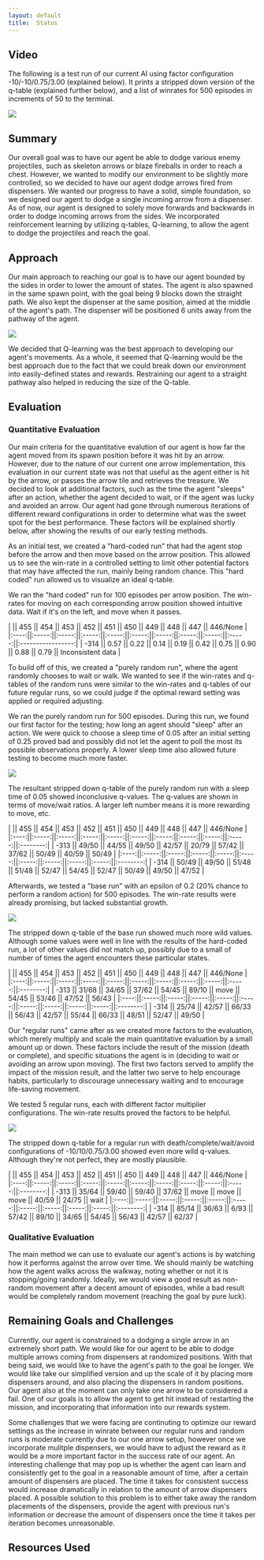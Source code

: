 ```yaml
---
layout: default
title:  Status
---
```


## Video
The following is a test run of our current AI using factor configuration -10/-10/0.75/3.00 (explained below).
It prints a stripped down version of the q-table (explained further below), and a list of winrates for 500 episodes in increments of 50 to the terminal.

[![](http://img.youtube.com/vi/lxnTYDQHSRo/0.jpg)](http://www.youtube.com/watch?v=lxnTYDQHSRo)

## Summary
Our overall goal was to have our agent be able to dodge various enemy projectiles, such as skeleton arrows or blaze fireballs in order to reach a chest. However, we wanted to modify our environment to be slightly more controlled, so we decided to have our agent dodge arrows fired from dispensers. We wanted our progress to have a solid, simple foundation, so we designed our agent to dodge a single incoming arrow from a dispenser. As of now, our agent is designed to solely move forwards and backwards in order to dodge incoming arrows from the sides. We incorporated reinforcement learning by utilizing q-tables, Q-learning, to allow the agent to dodge the projectiles and reach the goal.

## Approach
Our main approach to reaching our goal is to have our agent bounded by the sides in order to lower the amount of states. The agent is also spawned in the same spawn point, with the goal being 9 blocks down the straight path. We also kept the dispenser at the same position, aimed at the middle of the agent's path. The dispenser will be positioned 6 units away from the pathway of the agent.

![](indianajones-overview.png)

We decided that Q-learning was the best approach to developing our agent's movements. As a whole, it seemed that Q-learning would be the best approach due to the fact that we could break down our environment into easily-defined states and rewards. Restraining our agent to a straight pathway also helped in reducing the size of the Q-table.

## Evaluation

### Quantitative Evaluation
Our main criteria for the quantitative evalution of our agent is how far the agent moved from its spawn position before it was hit by an arrow. However, due to the nature of our current one arrow implementation, this evaluation in our current state was not that useful as the agent either is hit by the arrow, or passes the arrow tile and retrieves the treasure. We decided to look at additional factors, such as the time the agent "sleeps" after an action, whether the agent decided to wait, or if the agent was lucky and avoided an arrow. Our agent had gone through numerous iterations of different reward configurations in order to determine what was the sweet spot for the best performance. These factors will be explained shortly below, after showing the results of our early testing methods.

As an initial test, we created a "hard-coded run" that had the agent stop before the arrow and then move based on the arrow position. This allowed us to see the win-rate in a controlled setting to limit other potential factors that may have affected the run, mainly being random chance. This "hard coded" run allowed us to visualize an ideal q-table.

We ran the "hard coded" run for 100 episodes per arrow position. The win-rates for moving on each corresponding arrow position showed intuitive data. Wait if it's on the left, and move when it passes.

|      || 455   || 454   || 453   || 452   || 451   || 450   || 449   || 448   || 447   || 446/None          |
|:----:||:-----:||:-----:||:-----:||:-----:||:-----:||:-----:||:-----:||:-----:||:-----:||:-----------------:|
| -314 || 0.57  || 0.22  || 0.14  || 0.19  || 0.42  || 0.75  ||  0.90 || 0.88  || 0.79  || Inconsistent data |

To build off of this, we created a "purely random run", where the agent randomly chooses to wait or walk. We wanted to see if the win-rates and q-tables of the random runs were similar to the win-rates and q-tables of our future regular runs, so we could judge if the optimal reward setting was applied or required adjusting. 

We ran the purely random run for 500 episodes. During this run, we found our first factor for the testing; how long an agent should "sleep" after an action. We were quick to choose a sleep time of 0.05 after an initial setting of 0.25 proved bad and possibly did not let the agent to poll the most its possible observations properly. A lower sleep time also allowed future testing to become much more faster.

![](rand_run_wr.png)

The resultant stripped down q-table of the purely random run with a sleep time of 0.05 showed inconclusive q-values.
The q-values are shown in terms of move/wait ratios. A larger left number means it is more rewarding to move, etc.

|      || 455   || 454   || 453   || 452   || 451   || 450   || 449   || 448   || 447   || 446/None |
|:----:||:-----:||:-----:||:-----:||:-----:||:-----:||:-----:||:-----:||:-----:||:-----:||:--------:|
| -313 || 49/50 || 44/55 || 49/50 || 42/57 || 20/79 || 57/42 || 37/62 || 50/49 || 40/59 || 50/49    |
|:----:||:-----:||:-----:||:-----:||:-----:||:-----:||:-----:||:-----:||:-----:||:-----:||:--------:|
| -314 || 50/49 || 49/50 || 51/48 || 51/48 || 52/47 || 54/45 || 52/47 || 50/49 || 49/50 || 47/52    |

Afterwards, we tested a "base run" with an epsilon of 0.2 (20% chance to perform a random action) for 500 episodes. The win-rate results were already promising, but lacked substantial growth.

![](base_run_wr.png)

The stripped down q-table of the base run showed much more wild values. Although some values were well in line with the results of the hard-coded run, a lot of other values did not match up, possibly due to a small of number of times the agent encounters these particular states.

|      || 455   || 454   || 453   || 452   || 451   || 450   || 449   || 448   || 447   || 446/None |
|:----:||:-----:||:-----:||:-----:||:-----:||:-----:||:-----:||:-----:||:-----:||:-----:||:--------:|
| -313 || 31/68 || 34/65 || 37/62 || 54/45 || 89/10 || move  || 54/45 || 53/46 || 47/52 || 56/43    |
|:----:||:-----:||:-----:||:-----:||:-----:||:-----:||:-----:||:-----:||:-----:||:-----:||:--------:|
| -314 || 25/74 || 42/57 || 66/33 || 56/43 || 42/57 || 55/44 || 66/33 || 48/51 || 52/47 || 49/50    |


Our "regular runs" came after as we created more factors to the evaluation, which merely multiply and scale the main quantitative evaluation by a small amount up or down. These factors include the result of the mission (death or complete), and specific situations the agent is in (deciding to wait or avoiding an arrow upon moving). The first two factors served to amplify the impact of the mission result, and the latter two serve to help encourage habits, particularly to discourage unnecessary waiting and to encourage life-saving movement.

We tested 5 regular runs, each with different factor multiplier configurations. The win-rate results proved the factors to be helpful.

![](run_wr.png)

The stripped down q-table for a regular run with death/complete/wait/avoid configurations of -10/10/0.75/3.00 showed even more wild q-values. Although they're not perfect, they are mostly plausible.

|      || 455   || 454   || 453   || 452   || 451   || 450   || 449   || 448   || 447   || 446/None |
|:----:||:-----:||:-----:||:-----:||:-----:||:-----:||:-----:||:-----:||:-----:||:-----:||:--------:|
| -313 || 35/64 || 59/40 || 59/40 || 37/62 || move  || move  || move  || 40/59 || 24/75 || wait     |
|:----:||:-----:||:-----:||:-----:||:-----:||:-----:||:-----:||:-----:||:-----:||:-----:||:--------:|
| -314 || 85/14 || 36/63 || 6/93  || 57/42 || 89/10 || 34/65 || 54/45 || 56/43 || 42/57 || 62/37    |


### Qualitative Evaluation
The main method we can use to evaluate our agent's actions is by watching how it performs against the arrow over time. We should mainly be watching how the agent walks across the walkway, noting whether or not it is stopping/going randomly. Ideally, we would view a good result as non-random movement after a decent amount of episodes, while a bad result would be completely random movement (reaching the goal by pure luck).

## Remaining Goals and Challenges
Currently, our agent is constrained to a dodging a single arrow in an extremely short path. We would like for our agent to be able to dodge multiple arrows coming from dispensers at randomized positions. With that being said, we would like to have the agent's path to the goal be longer. We would like take our simplified version and up the scale of it by placing more dispensers around, and also placing the dispensers in random positions. Our agent also at the moment can only take one arrow to be considered a fail. One of our goals is to allow the agent to get hit instead of restarting the mission, and incorporating that information into our rewards system.    

Some challenges that we were facing are continuting to optimize our reward settings as the increase in winrate between our regular runs and random runs is moderate currently due to our one arrow setup, however once we incorporate mulitple dispensers, we would have to adjust the reward as it would be a more important factor in the success rate of our agent. An interesting challenge that may pop up is whether the agent can learn and consistently get to the goal in a reasonable amount of time, after a certain amount of dispensers are placed. The time it takes for consistent success would increase dramatically in relation to the amount of arrow dispensers placed. A possible solution to this problem is to either take away the random placements of the dispensers, provide the agent with previous run's information or decrease the amount of dispensers once the time it takes per iteration becomes unreasonable.

## Resources Used

